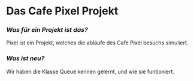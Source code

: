 # Das Cafe Pixel Projekt

### ***Was für ein Projekt ist das?***
Pixel ist ein Projekt, welches die abläufe des Cafe Pixel besuchs simuliert.

### ***Was ist neu?***
Wir haben die Klasse Queue kennen gelernt, und wie sie funtioniert.
